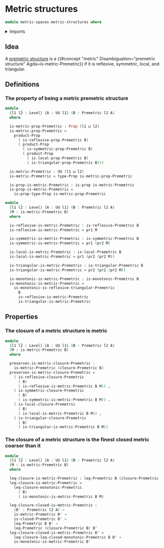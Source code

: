 # Metric structures

```agda
module metric-spaces.metric-structures where
```

<details><summary>Imports</summary>

```agda
open import foundation.dependent-pair-types
open import foundation.function-types
open import foundation.propositions
open import foundation.universe-levels

open import metric-spaces.closed-premetric-structures
open import metric-spaces.ordering-premetric-structures
open import metric-spaces.premetric-structures
```

</details>

## Idea

A [premetric structure](metric-spaces.metric-structures.md) is a
{{#concept "metric" Disambiguation="premetric structure" Agda=is-metric-Premetric}}
if it is reflexive, symmetric, local, and triangular.

## Definitions

### The property of being a metric premetric structure

```agda
module _
  {l1 l2 : Level} {A : UU l1} (B : Premetric l2 A)
  where

  is-metric-prop-Premetric : Prop (l1 ⊔ l2)
  is-metric-prop-Premetric =
    product-Prop
      ( is-reflexive-prop-Premetric B)
      ( product-Prop
        ( is-symmetric-prop-Premetric B)
        ( product-Prop
          ( is-local-prop-Premetric B)
          ( is-triangular-prop-Premetric B)))

  is-metric-Premetric : UU (l1 ⊔ l2)
  is-metric-Premetric = type-Prop is-metric-prop-Premetric

  is-prop-is-metric-Premetric : is-prop is-metric-Premetric
  is-prop-is-metric-Premetric =
    is-prop-type-Prop is-metric-prop-Premetric
```

```agda
module _
  {l1 l2 : Level} {A : UU l1} (B : Premetric l2 A)
  (M : is-metric-Premetric B)
  where

  is-reflexive-is-metric-Premetric : is-reflexive-Premetric B
  is-reflexive-is-metric-Premetric = pr1 M

  is-symmetric-is-metric-Premetric : is-symmetric-Premetric B
  is-symmetric-is-metric-Premetric = pr1 (pr2 M)

  is-local-is-metric-Premetric : is-local-Premetric B
  is-local-is-metric-Premetric = pr1 (pr2 (pr2 M))

  is-triangular-is-metric-Premetric : is-triangular-Premetric B
  is-triangular-is-metric-Premetric = pr2 (pr2 (pr2 M))

  is-monotonic-is-metric-Premetric : is-monotonic-Premetric B
  is-monotonic-is-metric-Premetric =
    is-monotonic-is-reflexive-triangular-Premetric
      B
      is-reflexive-is-metric-Premetric
      is-triangular-is-metric-Premetric
```

## Properties

### The closure of a metric structure is metric

```agda
module _
  {l1 l2 : Level} {A : UU l1} (B : Premetric l2 A)
  (M : is-metric-Premetric B)
  where

  preserves-is-metric-closure-Premetric :
    is-metric-Premetric (closure-Premetric B)
  preserves-is-metric-closure-Premetric =
    ( is-reflexive-closure-Premetric
      ( B)
      ( is-reflexive-is-metric-Premetric B M)) ,
    ( is-symmetric-closure-Premetric
      ( B)
      ( is-symmetric-is-metric-Premetric B M)) ,
    ( is-local-closure-Premetric
      ( B)
      ( is-local-is-metric-Premetric B M)) ,
    ( is-triangular-closure-Premetric
      ( B)
      ( is-triangular-is-metric-Premetric B M))
```

### The closure of a metric structure is the finest closed metric coarser than it

```agda
module _
  {l1 l2 : Level} {A : UU l1} (B : Premetric l2 A)
  (M : is-metric-Premetric B)
  where

  leq-closure-is-metric-Premetric : leq-Premetric B (closure-Premetric B)
  leq-closure-is-metric-Premetric =
    leq-closure-monotonic-Premetric
      ( B)
      ( is-monotonic-is-metric-Premetric B M)

  leq-closure-closed-is-metric-Premetric :
    (B' : Premetric l2 A) →
    is-metric-Premetric B' →
    is-closed-Premetric B' →
    leq-Premetric B B' →
    leq-Premetric (closure-Premetric B) B'
  leq-closure-closed-is-metric-Premetric B' =
    leq-closure-leq-closed-monotonic-Premetric B B' ∘
    is-monotonic-is-metric-Premetric B'
```
